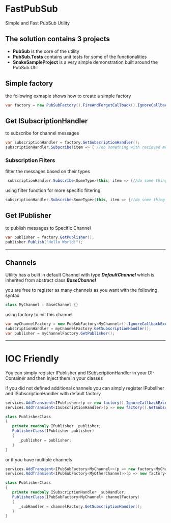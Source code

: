 # FastPubSub
Simple and Fast PubSub Utility 

## The solution contains 3 projects 
* **PubSub** is the core of the utility
* **PubSub.Tests** contains unit tests for some of the functionalities
* **SnakeSampleProject** is a very simple demonstration built around the PubSub Util

## Simple factory
the following exmaple shows how to create a simple factory
```c#
var factory = new PubSubFactory().FireAndForgetCallback().IgnoreCallbackException();
```

## Get ISubscriptionHandler 
to subscribe for channel messages
```c#
var subscriptionHandler = factory.GetSubscriptionHandler();
subscriptionHandler.Subscribe(item => { //do something with recieved message });
```

### Subscription Filters
filter the messages based on their types
```c#
 subscriptionHandler.Subscribe<SomeType>(this, item => {//do some thing with the message});
```
using filter function for more specific filtering
```c#
subscriptionHandler.Subscribe<SomeType>(this, item => {//do some thing with the message},item=>item.Value == 2);
```


## Get IPublisher 
to publish messages to Specific Channel
```c#
var publisher = factory.GetPublisher();
publisher.Publish("Hello World!");
```
***

## Channels 
Utility has a built in default Channel with type ***DefaultChannel*** which is inherited from abstract class ***BaseChannel***

you are free to register as many channels as you want with the following syntax
```c#
class MyChannel : BaseChannel {}
```

using factory to init this channel
```c#
var myChannelFactory = new PubSubFactory<MyChannel>().IgnoreCallbackException();
subscriptionHandler = myChannelFactory.GetSubscriptionHandler();
var publisher = myChannelFactory.GetPublisher();
```


***

# IOC Friendly
You can simply register IPublisher and ISubscriptionHandler in your DI-Container and then Inject them in your classes

if you did not defined additional channels you can simply register IPubsliher and ISubscriptionHandler with default factory
```c#
services.AddTransient<IPublisher>(p => new factory().IgnoreCallbackException().GetPublisher()));
services.AddTransient<ISubscriptionHandler>(p => new factory().GetSubscriptionHandler()));
```
```c#
class PublisherClass
{
   private readonly IPublisher _publisher;
   PublisherClass(IPublisher publisher)
   {
      _publisher = publisher;
   }
}
```
or if you have multiple channels 
```c#
services.AddTransient<IPubSubFactory<MyChannel>>(p => new factory<MyChannel>()));
services.AddTransient<IPubSubFactory<MyOtherChannel>>(p => new factory<MyOtherChannel>()));
```
```c#
class PublisherClass
{
   private readonly ISubscriptionHandler _subHandler;
   PublisherClass(IPubSubFactory<MyChannel> channelFactory)
   {
      _subHandler = channelFactory.GetSubscriptionHandler();
   }
}
```
